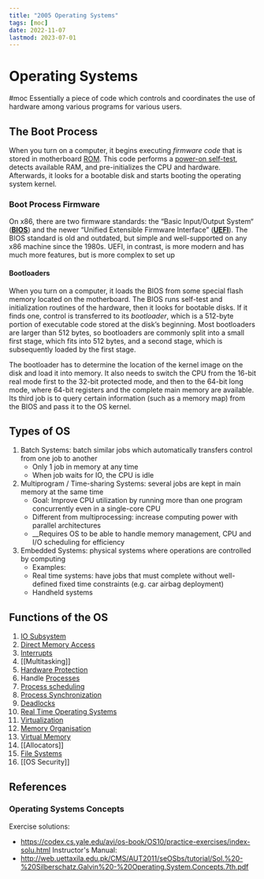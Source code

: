 ```yaml
---
title: "2005 Operating Systems"
tags: [moc]
date: 2022-11-07
lastmod: 2023-07-01
---
```

# Operating Systems
#moc 
Essentially a piece of code which controls and coordinates the use of hardware among various programs for various users.
## The Boot Process
When you turn on a computer, it begins executing *firmware code* that is stored in motherboard [ROM](https://en.wikipedia.org/wiki/Read-only_memory). This code performs a [power-on self-test](https://en.wikipedia.org/wiki/Power-on_self-test), detects available RAM, and pre-initializes the CPU and hardware. Afterwards, it looks for a bootable disk and starts booting the operating system kernel.
### Boot Process Firmware
On x86, there are two firmware standards: the “Basic Input/Output System“ (**[BIOS](https://en.wikipedia.org/wiki/BIOS)**) and the newer “Unified Extensible Firmware Interface” (**[UEFI](https://en.wikipedia.org/wiki/Unified_Extensible_Firmware_Interface)**). The BIOS standard is old and outdated, but simple and well-supported on any x86 machine since the 1980s. UEFI, in contrast, is more modern and has much more features, but is more complex to set up
#### Bootloaders
When you turn on a computer, it loads the BIOS from some special flash memory located on the motherboard. The BIOS runs self-test and initialization routines of the hardware, then it looks for bootable disks. If it finds one, control is transferred to its *bootloader*, which is a 512-byte portion of executable code stored at the disk’s beginning. Most bootloaders are larger than 512 bytes, so bootloaders are commonly split into a small first stage, which fits into 512 bytes, and a second stage, which is subsequently loaded by the first stage.

The bootloader has to determine the location of the kernel image on the disk and load it into memory. It also needs to switch the CPU from the 16-bit real mode first to the 32-bit protected mode, and then to the 64-bit long mode, where 64-bit registers and the complete main memory are available. Its third job is to query certain information (such as a memory map) from the BIOS and pass it to the OS kernel.
## Types of OS
1. Batch Systems: batch similar jobs which automatically transfers control from one job to another
	- Only 1 job in memory at any time
	- When job waits for IO, the CPU is idle
2. Multiprogram / Time-sharing Systems: several jobs are kept in main memory at the same time
	- Goal: Improve CPU utilization by running more than one program concurrently even in a single-core CPU
	- Different from multiprocessing: increase computing power with parallel architectures
	- __Requires OS to be able to handle memory management, CPU and I/O scheduling for efficiency
3. Embedded Systems: physical systems where operations are controlled by computing
	- Examples:
	- Real time systems: have jobs that must complete without well-defined fixed time constraints (e.g. car airbag deployment)
	- Handheld systems

## Functions of the OS
1. [IO Subsystem](Notes/IO%20Subsystem.md)
2. [Direct Memory Access](Notes/Direct%20Memory%20Access.md)
3. [Interrupts](Notes/Interrupts.md)
4. [[Multitasking]]
5. [Hardware Protection](Notes/Hardware%20Protection.md)
6. Handle [Processes](Notes/Processes.md)
7. [Process scheduling](Notes/Process%20scheduling.md)
8. [Process Synchronization](Notes/Process%20Synchronization.md)
9. [Deadlocks](Notes/Deadlocks.md)
10. [Real Time Operating Systems](Notes/Real%20Time%20Operating%20Systems.md)
11. [Virtualization](Notes/Virtualization.md)
12. [Memory Organisation](Notes/Memory%20Organisation.md)
13. [Virtual Memory](Notes/Virtual%20Memory.md)
14. [[Allocators]]
15. [File Systems](Notes/File%20Systems.md)
16. [[OS Security]]
## References
### Operating Systems Concepts
Exercise solutions:
- https://codex.cs.yale.edu/avi/os-book/OS10/practice-exercises/index-solu.html
Instructor's Manual:
- http://web.uettaxila.edu.pk/CMS/AUT2011/seOSbs/tutorial/Sol.%20-%20Silberschatz.Galvin%20-%20Operating.System.Concepts.7th.pdf
